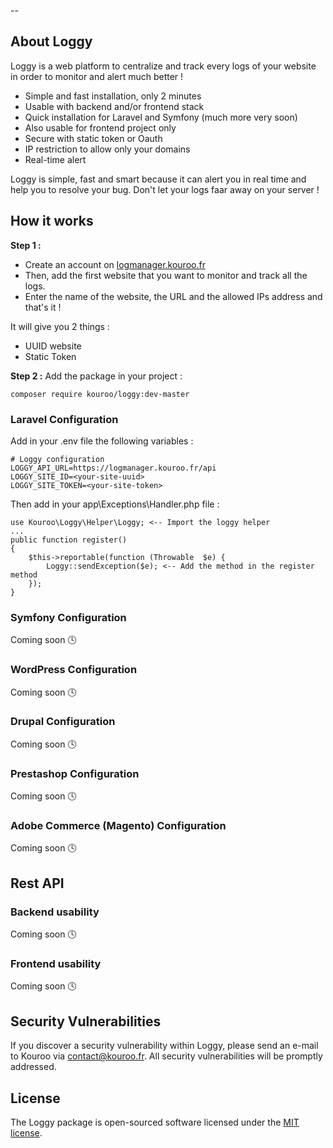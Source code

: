 -- 

## About Loggy

Loggy is a web platform to centralize and track every logs of your website in order to monitor and alert much better !

- Simple and fast installation, only 2 minutes
- Usable with backend and/or frontend stack
- Quick installation for Laravel and Symfony (much more very soon)
- Also usable for frontend project only
- Secure with static token or Oauth
- IP restriction to allow only your domains
- Real-time alert

Loggy is simple, fast and smart because it can alert you in real time and help you to resolve your bug. Don't let your logs faar away on your server !

## How it works

**Step 1 :**
- Create an account on [logmanager.kouroo.fr](https://logmanager.kouroo.fr)
- Then, add the first website that you want to monitor and track all the logs.
- Enter the name of the website, the URL and the allowed IPs address and that's it !

It will give you 2 things :
- UUID website
- Static Token
 
**Step 2 :**
Add the package in your project :

    composer require kouroo/loggy:dev-master

### Laravel Configuration
Add in your .env file the following variables :

    # Loggy configuration
    LOGGY_API_URL=https://logmanager.kouroo.fr/api
    LOGGY_SITE_ID=<your-site-uuid>
    LOGGY_SITE_TOKEN=<your-site-token>

Then add in your app\Exceptions\Handler.php file :

    use Kouroo\Loggy\Helper\Loggy; <-- Import the loggy helper
    ...
    public function register()
    {
	    $this->reportable(function (Throwable  $e) {
		    Loggy::sendException($e); <-- Add the method in the register method
		});
	}

### Symfony Configuration
Coming soon 🕓

### WordPress Configuration
Coming soon 🕓

### Drupal Configuration
Coming soon 🕓

### Prestashop Configuration
Coming soon 🕓

### Adobe Commerce (Magento) Configuration
Coming soon 🕓

## Rest API
### Backend usability
Coming soon 🕓

### Frontend usability
Coming soon 🕓

## Security Vulnerabilities

If you discover a security vulnerability within Loggy, please send an e-mail to Kouroo via [contact@kouroo.fr](mailto:contact@kouroo.fr). All security vulnerabilities will be promptly addressed.

## License

The Loggy package is open-sourced software licensed under the [MIT license](https://opensource.org/licenses/MIT).